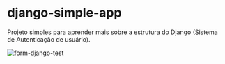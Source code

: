 # django-simple-app
Projeto simples para aprender mais sobre a estrutura do Django (Sistema de Autenticação de usuário).

![form-django-test](https://user-images.githubusercontent.com/100098755/182051846-a900fa51-afc5-43cd-ae70-c4d16bd0763c.jpg)
